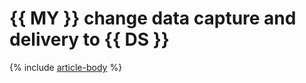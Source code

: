 # {{ MY }} change data capture and delivery to {{ DS }}

{% include [article-body](../../_tutorials/datatransfer/mmy-to-yds.md) %}
